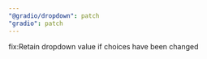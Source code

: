 ```yaml
---
"@gradio/dropdown": patch
"gradio": patch
---
```


fix:Retain dropdown value if choices have been changed
	
